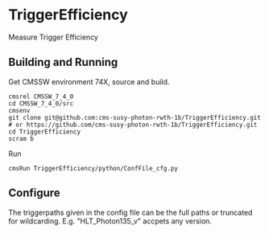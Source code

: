 # TriggerEfficiency
Measure Trigger Efficiency


## Building and Running ##
Get CMSSW environment 74X, source and build.

```
cmsrel CMSSW_7_4_0
cd CMSSW_7_4_0/src
cmsenv
git clone git@github.com:cms-susy-photon-rwth-1b/TriggerEfficiency.git
# or https://github.com/cms-susy-photon-rwth-1b/TriggerEfficiency.git
cd TriggerEfficiency
scram b
```

Run

```
cmsRun TriggerEfficiency/python/ConfFile_cfg.py
```

## Configure ##
The triggerpaths given in the config file can be the full paths or truncated for wildcarding.
E.g. "HLT_Photon135_v" accpets any version.
